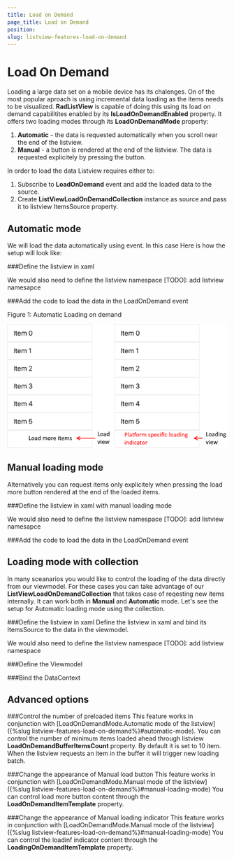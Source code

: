 ```yaml
---
title: Load on Demand
page_title: Load on Demand
position: 
slug: listview-features-load-on-demand
---
```


# Load On Demand

Loading a large data set on a mobile device has its chalenges. On of the most popular aproach is using incremental data loading as the items needs to be visualized. **RadListView** is capable of doing this using its load on demand capabilitites enabled by its **IsLoadOnDemandEnabled** property. It offers two loading modes through its **LoadOnDemandMode** property:
 1. **Automatic** - the data is requested automatically when you scroll near the end of the listview.
 2. **Manual** - a button is rendered at the end of the listview. The data is requested explicitely by pressing the button.

In order to load the data Listview requires either to:
 1. Subscribe to **LoadOnDemand** event and add the loaded data to the source.
 2. Create **ListViewLoadOnDemandCollection** instance as source and pass it to listview ItemsSource property.


## Automatic mode
We will load the data automatically using event. In this case Here is how the setup will look like:

###Define the listview in xaml
<snippet id='sdk-lv-lod-auto-event-xaml'/>

We would also need to define the listview namespace
[TODO]: add listview namesapce

###Add the code to load the data in the LoadOnDemand event
<snippet id='sdk-lv-lod-auto-event-cs'/>

Figure 1: Automatic Loading on demand

![AutoLoadOnDemand](images/listview-features-load-on-demand.png)


## Manual loading mode
Alternatively you can request items only explicitely when pressing the load more button rendered at the end of the loaded items.

###Define the listview in xaml with manual loading mode
<snippet id='sdk-lv-lod-manual-event-xaml'/>

We would also need to define the listview namespace
[TODO]: add listview namesapce

###Add the code to load the data in the LoadOnDemand event
<snippet id='sdk-lv-lod-manual-event-cs'/>

## Loading mode with collection
In many sceanarios you would like to control the loading of the data directly from our viewmodel. For these cases you can take advantage of our **ListViewLoadOnDemandCollection** that takes case of reqesting new items internally. It can work both in **Manual** and **Automatic** mode. Let's see the setup for Automatic loading mode using the collection.

###Define the listview in xaml
Define the listview in xaml and bind its ItemsSource to the data in the viewmodel.
<snippet id='sdk-lv-lod-auto-collection-xaml'/>

We would also need to define the listview namespace
[TODO]: add listview namespace

###Define the Viewmodel
<snippet id='sdk-lv-lod-auto-collection-model-cs'/>

###Bind the DataContext
<snippet id='sdk-lv-lod-auto-collection-cs'/>

## Advanced options

###Control the number of preloaded items
This feature works in conjunction with [LoadOnDemandMode.Automatic mode of the listview]({%slug listview-features-load-on-demand%}#automatic-mode).  You can control the number of minimum items loaded ahead through listview **LoadOnDemandBufferItemsCount** property. By default it is set to 10 item. When the listview requests an item in the buffer it will trigger new loading batch.

###Change the appearance of Manual load button
This feature works in conjunction with [LoadOnDemandMode.Manual mode of the listview]({%slug listview-features-load-on-demand%}#manual-loading-mode)
You can control load more button content through the **LoadOnDemandItemTemplate** property.
<snippet id='sdk-lv-lod-customize-loadbutton-xaml'/>

###Change the appearance of Manual loading indicator
This feature works in conjunction with [LoadOnDemandMode.Manual mode of the listview]({%slug listview-features-load-on-demand%}#manual-loading-mode)
You can control the loadinf indicator content through the **LoadingOnDemandItemTemplate** property.
<snippet id=' sdk-lv-lod-customize-loading-ind-xaml'/>
